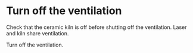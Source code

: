 # Turn off the ventilation

Check that the ceramic kiln is off before shutting off the ventilation. Laser and kiln share ventilation. 

Turn off the ventilation.  
